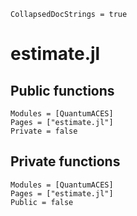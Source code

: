 ```@meta
CollapsedDocStrings = true
```

# estimate.jl

## Public functions

```@autodocs; canonical=false
Modules = [QuantumACES]
Pages = ["estimate.jl"]
Private = false
```

## Private functions

```@autodocs
Modules = [QuantumACES]
Pages = ["estimate.jl"]
Public = false
```
